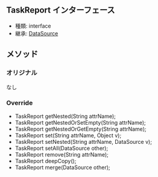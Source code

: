 ## TaskReport インターフェース

* 種類: interface
* 継承: [DataSource](DataSource.java.md)

## メソッド

### オリジナル

なし

### Override

* TaskReport getNested(String attrName);
* TaskReport getNestedOrSetEmpty(String attrName);
* TaskReport getNestedOrGetEmpty(String attrName);
* TaskReport set(String attrName, Object v);
* TaskReport setNested(String attrName, DataSource v);
* TaskReport setAll(DataSource other);
* TaskReport remove(String attrName);
* TaskReport deepCopy();
* TaskReport merge(DataSource other);
